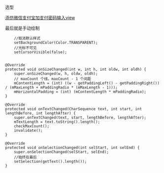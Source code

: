 选型

[添仿微信支付宝加支付密码输入view](https://github.com/lygttpod/AndroidCustomView/blob/master/pay_psd_input_view.md)

最后就是手动绘制


    
        //取消默认样式
        setBackgroundColor(Color.TRANSPARENT);
        //光标不可见
        setCursorVisible(false);
        
        
    @Override
    protected void onSizeChanged(int w, int h, int oldw, int oldh) {
        super.onSizeChanged(w, h, oldw, oldh);
        // maxCount 个线，maxCount - 1 个间距
        mContentLength = (int) ((w - getPaddingLeft() - getPaddingRight()) / (mMaxLength + mPaddingRadio * (mMaxLength - 1)));
        mHorizontalPadding = (int) (mContentLength * mPaddingRadio);
    }

    @Override
    protected void onTextChanged(CharSequence text, int start, int lengthBefore, int lengthAfter) {
        super.onTextChanged(text, start, lengthBefore, lengthAfter);
        mTextLength = text.toString().length();
        checkMaxCount();
        invalidate();
    }

    @Override
    protected void onSelectionChanged(int selStart, int selEnd) {
        super.onSelectionChanged(selStart, selEnd);
        //始终在最后
        setSelection(getText().length());
    }